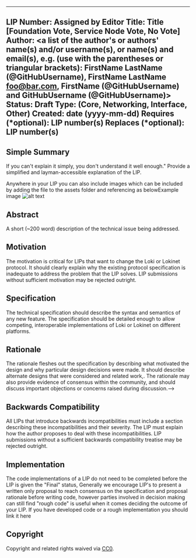 
---
LIP Number: Assigned by Editor
Title: Title [Foundation Vote, Service Node Vote, No Vote] <!-- Titles should contain the relevant information for whether the LIP is part of a Service Node Vote, or requires a vote from the foundation if neither is applicable then you can add [No Vote]  -->
Author: <a list of the author's or authors' name(s) and/or username(s), or name(s) and email(s), e.g. (use with the parentheses or triangular brackets): FirstName LastName (@GitHubUsername), FirstName LastName <foo@bar.com>, FirstName (@GitHubUsername) and GitHubUsername (@GitHubUsername)>
Status: Draft
Type: (Core, Networking, Interface, Other)
Created: date (yyyy-mm-dd) 
Requires (*optional): LIP number(s)
Replaces (*optional): LIP number(s)
---

<!--You can leave these HTML comments in your merged LIP and delete the visible duplicate text guides, they will not appear and may be helpful to refer to if you edit it again. This is the suggested template for new LIPs. Note that an LIP number will be assigned by an editor. When opening a pull request to submit your LIP.-->

## Simple Summary
<!--"If you can't explain it simply, you don't understand it well enough." Provide a simplified and layman-accessible explanation of the LIP.-->
If you can't explain it simply, you don't understand it well enough." Provide a simplified and layman-accessible explanation of the LIP.

Anywhere in your LIP you can also include images which can be included by adding the file to the assets folder and referencing as belowExample image ![alt text](https://github.com/KeeJef/EIPs/blob/master/assets/lip-X/example.png "Example Image 1")


## Abstract
<!--A short (~200 word) description of the technical issue being addressed.-->
A short (~200 word) description of the technical issue being addressed.

## Motivation
<!--The motivation is critical for LIPs that want to change the Loki or Lokinet protocol. It should clearly explain why the existing protocol specification is inadequate to address the problem that the LIP solves. LIP submissions without sufficient motivation may be rejected outright.-->
The motivation is critical for LIPs that want to change the Loki or Lokinet protocol. It should clearly explain why the existing protocol specification is inadequate to address the problem that the LIP solves. LIP submissions without sufficient motivation may be rejected outright.

## Specification
<!--The technical specification should describe the syntax and semantics of any new feature. The specification should be detailed enough to allow competing, interoperable implementations of Loki or Lokinet on Different platforms-->
The technical specification should describe the syntax and semantics of any new feature. The specification should be detailed enough to allow competing, interoperable implementations of Loki or Lokinet on different platforms.

## Rationale
<!--The rationale fleshes out the specification by describing what motivated the design and why particular design decisions were made. It should describe alternate designs that were considered and related work. The rationale may also provide evidence of consensus within the community, and should discuss important objections or concerns raised during discussion.-->
The rationale fleshes out the specification by describing what motivated the design and why particular design decisions were made. It should describe alternate designs that were considered and related work,. The rationale may also provide evidence of consensus within the community, and should discuss important objections or concerns raised during discussion.-->

## Backwards Compatibility
<!--All LIPs that introduce backwards incompatibilities must include a section describing these incompatibilities and their severity. The LIP must explain how the author proposes to deal with these incompatibilities. LIP submissions without a sufficient backwards compatibility treatise may be rejected outright.-->
All LIPs that introduce backwards incompatibilities must include a section describing these incompatibilities and their severity. The LIP must explain how the author proposes to deal with these incompatibilities. LIP submissions without a sufficient backwards compatibility treatise may be rejected outright.


## Implementation
<!--The code implementations of a LIP do not need to be completed before the LIP is given the "Final" status, Generally we encourage LIP's to present a written only proposal to reach consensus on the specification and proposal rationale before writing code, however parties involved in decision making can still find "rough code" is useful when it comes deciding the outcome of your LIP. If you have developed code or a rough implementation you should link it here-->
The code implementations of a LIP do not need to be completed before the LIP is given the "Final" status, Generally we encourage LIP's to present a written only proposal to reach consensus on the specification and proposal rationale before writing code, however parties involved in decision making can still find "rough code" is useful when it comes deciding the outcome of your LIP. If you have developed code or a rough implementation you should link it here

## Copyright
Copyright and related rights waived via [CC0](https://creativecommons.org/publicdomain/zero/1.0/).
